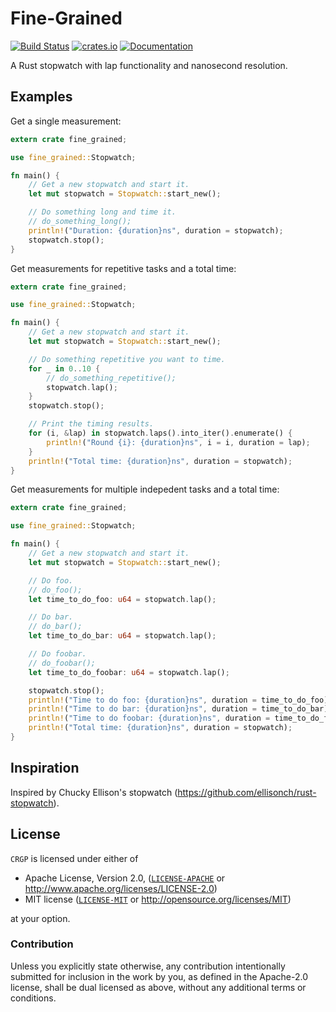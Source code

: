 # Fine-Grained

[![Build Status](https://travis-ci.org/BMeu/Fine-Grained.svg?branch=master)](https://travis-ci.org/BMeu/Fine-Grained)
[![crates.io](https://img.shields.io/crates/v/fine_grained.svg)](https://crates.io/crates/fine_grained)
[![Documentation](https://docs.rs/fine_grained/badge.svg)](https://docs.rs/fine_grained/)

A Rust stopwatch with lap functionality and nanosecond resolution.

## Examples

Get a single measurement:

```rust
extern crate fine_grained;

use fine_grained::Stopwatch;

fn main() {
    // Get a new stopwatch and start it.
    let mut stopwatch = Stopwatch::start_new();

    // Do something long and time it.
    // do_something_long();
    println!("Duration: {duration}ns", duration = stopwatch);
    stopwatch.stop();
}
```

Get measurements for repetitive tasks and a total time:

```rust
extern crate fine_grained;

use fine_grained::Stopwatch;

fn main() {
    // Get a new stopwatch and start it.
    let mut stopwatch = Stopwatch::start_new();

    // Do something repetitive you want to time.
    for _ in 0..10 {
        // do_something_repetitive();
        stopwatch.lap();
    }
    stopwatch.stop();

    // Print the timing results.
    for (i, &lap) in stopwatch.laps().into_iter().enumerate() {
        println!("Round {i}: {duration}ns", i = i, duration = lap);
    }
    println!("Total time: {duration}ns", duration = stopwatch);
}
```

Get measurements for multiple indepedent tasks and a total time:

```rust
extern crate fine_grained;

use fine_grained::Stopwatch;

fn main() {
    // Get a new stopwatch and start it.
    let mut stopwatch = Stopwatch::start_new();

    // Do foo.
    // do_foo();
    let time_to_do_foo: u64 = stopwatch.lap();

    // Do bar.
    // do_bar();
    let time_to_do_bar: u64 = stopwatch.lap();

    // Do foobar.
    // do_foobar();
    let time_to_do_foobar: u64 = stopwatch.lap();

    stopwatch.stop();
    println!("Time to do foo: {duration}ns", duration = time_to_do_foo);
    println!("Time to do bar: {duration}ns", duration = time_to_do_bar);
    println!("Time to do foobar: {duration}ns", duration = time_to_do_foobar);
    println!("Total time: {duration}ns", duration = stopwatch);
}
```

## Inspiration

Inspired by Chucky Ellison's stopwatch (https://github.com/ellisonch/rust-stopwatch).

## License

`CRGP` is licensed under either of

 * Apache License, Version 2.0, ([`LICENSE-APACHE`](LICENSE-APACHE) or http://www.apache.org/licenses/LICENSE-2.0)
 * MIT license ([`LICENSE-MIT`](LICENSE-MIT) or http://opensource.org/licenses/MIT)

at your option.

### Contribution

Unless you explicitly state otherwise, any contribution intentionally submitted
for inclusion in the work by you, as defined in the Apache-2.0 license, shall be dual licensed as above, without any
additional terms or conditions.
